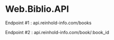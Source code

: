 # Web.Biblio.API

Endpoint #1 : 
api.reinhold-info.com/books 

Endpoint #2 : 
api.reinhold-info.com/book/:book_id 
